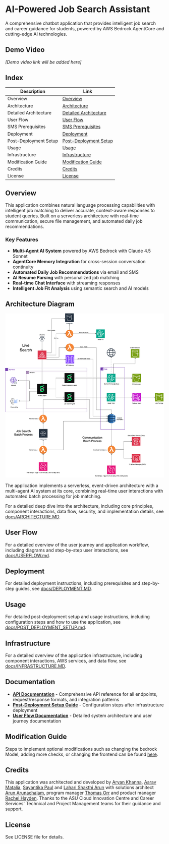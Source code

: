 # AI-Powered Job Search Assistant

A comprehensive chatbot application that provides intelligent job search and career guidance for students, powered by AWS Bedrock AgentCore and cutting-edge AI technologies.

## Demo Video
*[Demo video link will be added here]*

## Index

| Description | Link |
|-------------|------|
| Overview | [Overview](#overview) |
| Architecture | [Architecture](#architecture-diagram) |
| Detailed Architecture | [Detailed Architecture](docs/ARCHITECTURE.MD) |
| User Flow | [User Flow](docs/USERFLOW.md) |
| SMS Prerequisites | [SMS Prerequisites](docs/SMS_PREREQUISITES.md) |
| Deployment | [Deployment](docs/DEPLOYMENT.MD) |
| Post-Deployment Setup | [Post-Deployment Setup](docs/POST_DEPLOYMENT_SETUP.md) |
| Usage | [Usage](#usage) |
| Infrastructure | [Infrastructure](docs/INFRASTRUCTURE.MD) |
| Modification Guide | [Modification Guide](#modification-guide) |
| Credits | [Credits](#credits) |
| License | [License](#license) |

## Overview

This application combines natural language processing capabilities with intelligent job matching to deliver accurate, context-aware responses to student queries. Built on a serverless architecture with real-time communication, secure file management, and automated daily job recommendations.

### Key Features
- **Multi-Agent AI System** powered by AWS Bedrock with Claude 4.5 Sonnet
- **AgentCore Memory Integration** for cross-session conversation continuity
- **Automated Daily Job Recommendations** via email and SMS
- **AI Resume Parsing** with personalized job matching
- **Real-time Chat Interface** with streaming responses
- **Intelligent Job Fit Analysis** using semantic search and AI models

## Architecture Diagram

![Job Search Architecture Diagram](docs/JOB%20SEARCH%20ARCHITECTURE%20DIAGRAM.png)

The application implements a serverless, event-driven architecture with a multi-agent AI system at its core, combining real-time user interactions with automated batch processing for job matching.

For a detailed deep dive into the architecture, including core principles, component interactions, data flow, security, and implementation details, see [docs/ARCHITECTURE.MD](docs/ARCHITECTURE.MD).

## User Flow

For a detailed overview of the user journey and application workflow, including diagrams and step-by-step user interactions, see [docs/USERFLOW.md](docs/USERFLOW.md).


## Deployment

For detailed deployment instructions, including prerequisites and step-by-step guides, see [docs/DEPLOYMENT.MD](docs/DEPLOYMENT.MD).

## Usage

For detailed post-deployment setup and usage instructions, including configuration steps and how to use the application, see [docs/POST_DEPLOYMENT_SETUP.md](docs/POST_DEPLOYMENT_SETUP.md).

## Infrastructure

For a detailed overview of the application infrastructure, including component interactions, AWS services, and data flow, see [docs/INFRASTRUCTURE.MD](docs/INFRASTRUCTURE.MD).

## Documentation

- **[API Documentation](docs/API_DOCUMENTATION.md)** - Comprehensive API reference for all endpoints, request/response formats, and integration patterns
- **[Post-Deployment Setup Guide](docs/POST_DEPLOYMENT_SETUP.md)** - Configuration steps after infrastructure deployment
- **[User Flow Documentation](docs/USERFLOW.md)** - Detailed system architecture and user journey documentation

## Modification Guide

Steps to implement optional modifications such as changing the bedrock Model, adding more checks, or changing the frontend can be found [here](docs/modificationGuide.md).

## Credits

This application was architected and developed by [Aryan Khanna](https://www.linkedin.com/in/aryankhanna2004/), [Aarav Matalia](https://www.linkedin.com/in/aarav-matalia/), [Sayantika Paul](https://www.linkedin.com/in/sayantikapaul12/) and [Lahari Shakthi Arun](https://www.linkedin.com/in/shakthiarun22/) with solutions architect [Arun Arunachalam](https://www.linkedin.com/in/arunarunachalam/), program manager [Thomas Orr](https://www.linkedin.com/in/thomas-orr/) and product manager [Rachel Hayden](https://www.linkedin.com/in/rachelhayden/). Thanks to the ASU Cloud Innovation Centre and Career Services' Technical and Project Management teams for their guidance and support.

## License

See LICENSE file for details.
